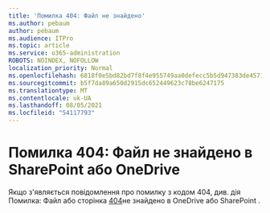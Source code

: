 ```yaml
---
title: 'Помилка 404: Файл не знайдено'
ms.author: pebaum
author: pebaum
ms.audience: ITPro
ms.topic: article
ms.service: o365-administration
ROBOTS: NOINDEX, NOFOLLOW
localization_priority: Normal
ms.openlocfilehash: 6818f0e5bd82bd7f8f4e955749aa0defecc5b5d947383de4571c23a4bd316497
ms.sourcegitcommit: b5f7da89a650d2915dc652449623c78be6247175
ms.translationtype: MT
ms.contentlocale: uk-UA
ms.lasthandoff: 08/05/2021
ms.locfileid: "54117793"
---
```

# <a name="error-404-file-not-found-in-sharepoint-or-onedrive"></a>Помилка 404: Файл не знайдено в SharePoint або OneDrive

Якщо з'являється повідомлення про помилку з кодом 404, див. дія Помилка: Файл або сторінка [404](/sharepoint/troubleshoot/administration/error-404-onedrive-sharepoint)не знайдено в OneDrive або SharePoint .